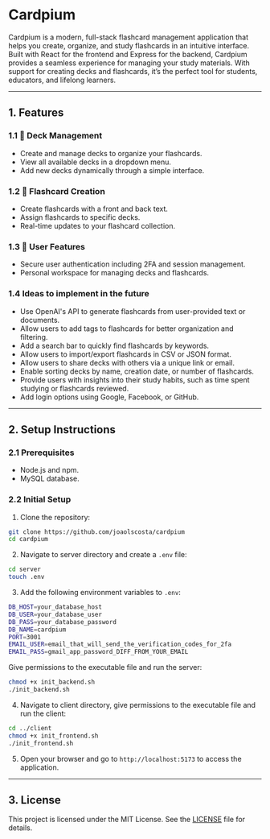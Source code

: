 # Cardpium

Cardpium is a modern, full-stack flashcard management application that helps you create, organize, and study flashcards in an intuitive interface. Built with React for the frontend and Express for the backend, Cardpium provides a seamless experience for managing your study materials. With support for creating decks and flashcards, it’s the perfect tool for students, educators, and lifelong learners.

---

## 1. Features

### 1.1 📁 Deck Management

-  Create and manage decks to organize your flashcards.
-  View all available decks in a dropdown menu.
-  Add new decks dynamically through a simple interface.

### 1.2 📝 Flashcard Creation

-  Create flashcards with a front and back text.
-  Assign flashcards to specific decks.
-  Real-time updates to your flashcard collection.

### 1.3 👤 User Features

-  Secure user authentication including 2FA and session management.
-  Personal workspace for managing decks and flashcards.

### 1.4 Ideas to implement in the future

-  Use OpenAI's API to generate flashcards from user-provided text or documents.
-  Allow users to add tags to flashcards for better organization and filtering.
-  Add a search bar to quickly find flashcards by keywords.
-  Allow users to import/export flashcards in CSV or JSON format.
-  Allow users to share decks with others via a unique link or email.
-  Enable sorting decks by name, creation date, or number of flashcards.
-  Provide users with insights into their study habits, such as time spent studying or flashcards reviewed.
-  Add login options using Google, Facebook, or GitHub.

---

## 2. Setup Instructions

### 2.1 Prerequisites

-  Node.js and npm.
-  MySQL database.

### 2.2 Initial Setup

1. Clone the repository:

```bash
git clone https://github.com/joaolscosta/cardpium
cd cardpium
```

2. Navigate to server directory and create a `.env` file:

```bash
cd server
touch .env
```

3. Add the following environment variables to `.env`:

```bash
DB_HOST=your_database_host
DB_USER=your_database_user
DB_PASS=your_database_password
DB_NAME=cardpium
PORT=3001
EMAIL_USER=email_that_will_send_the_verification_codes_for_2fa
EMAIL_PASS=gmail_app_password_DIFF_FROM_YOUR_EMAIL
```

Give permissions to the executable file and run the server:

```bash
chmod +x init_backend.sh
./init_backend.sh
```

4. Navigate to client directory, give permissions to the executable file and run the client:

```bash
cd ../client
chmod +x init_frontend.sh
./init_frontend.sh
```

5. Open your browser and go to `http://localhost:5173` to access the application.

---

## 3. License

This project is licensed under the MIT License. See the [LICENSE](LICENSE) file for details.
